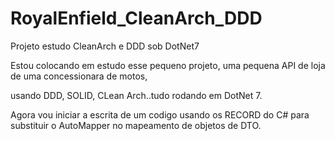 # RoyalEnfield_CleanArch_DDD
Projeto estudo CleanArch e DDD sob DotNet7

Estou colocando em estudo esse pequeno projeto, uma pequena API de loja de uma concessionara de motos, 

usando DDD, SOLID, CLean Arch..tudo rodando em DotNet 7.

Agora vou iniciar a escrita de um codigo usando os RECORD do C# para substituir o AutoMapper no mapeamento de objetos de DTO.
